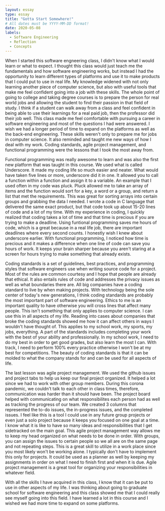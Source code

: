 ```yaml
---
layout: essay
type: essay
title: "Gotta Start Somewhere!"
# All dates must be YYYY-MM-DD format!
date: 2020-05-08
labels:
  - Software Engineering
  - Reflection
  - Concepts
---
```


When I started this software engneering class, I didn't know what I would learn or what to expect.  I thought this class would just teach me the fundamentals and how software engineering works, but instead I had the opportunity to learn different types of platforms and use it to make products that I could put to use in real life.  My knowledge widened with not only learning another piece of computer science, but also with useful tools that make me feel confident going into a job with these skills.  The whole point of going to college and taking degree courses is to prepare the person for real world jobs and allowing the student to find their passion in that field of study.  I think if a student can walk away from a class and feel confident in being able to use their learnings for a real paid job, then the professor did their job well.  This class made me feel comfortable with pursuing a career in software engineering and most of the questions I had were answered.  I wish we had a longer period of time to expand on the platforms as well as the back-end engineering.  These skills weren't only to prepare me for jobs in computer science. It also reminded and taught me new ways of how I deal with my work.  Coding standards, agile project management, and functional programming were the lessons that I took the most away from.  

Functional programming was really awesome to learn and was also the first new platform that was taught in this course.  We used what is called Underscore.  It made my coding life so much easier and neater.  What would have taken five lines or more, underscore did it in one.  It allowed you to call a function within a function and assign it to a variable.  An example that I used often in my code was pluck.  Pluck allowed me to take an array of items and the function would sort for a key, a word or a group, and return a list that met the requirements.  This was great for sorting arrays into certain groups and grabbing the data I needed.  I wrote a code in C language that delivered the same exact product, but that code took up about 15-20 lines of code and a lot of my time.  With my experience in coding, I quickly realized that coding takes a lot of time and that time is precious if you are trying to make a deadline.  Using funtional programming saves me hours of code, which is a great because in a real life job, there are important deadlines where every second counts.  I honestly wish I knew about underscore earlier.  With functional programming, I noticed how time is precious and it makes a difference when one line of code can save you hours of work.  It keeps your brain sharper because you aren't staring at a screen for hours trying to make something that already exists.  

Coding standards is a set of guidelines, best practices, and programming styles that software engineers use when writing source code for a project.  Most of the rules are common courtesy and I hope that people are already that ethical.  It also entails rules of code and addresses the privacy issues as well as what boundaries there are.  All big companies have a coding standard to live by when making projects.  With technology being the sole center of today's new generations, I think coding standards are probably the most important part of software engineering.  Ethics to me is an important quality to have otherwise you will cross lines that affect many people.  This isn't something that only applies to computer science.  I can use this in all aspects of my life.  Reading into cases about companies that broke the coding standards showed me how it can affect others in ways I wouldn't have thought of.  This applies to my school work, my sports, my jobs, everything.  A part of the standards includes completing your work with the best of your ability and professionally.  In my school work, I need to do my best in order to get good grades, but also learn the most I can.  With track, I need to perform 100% every practice otherwise I won't be at my best for competitions.  The beauty of coding standards is that it can be molded to what the company stands for and can be used for all aspects of life.

The last lesson was agile project management.  We used the github issues and project tabs to help us keep our final project organized.  It helped a lot since we had to work with other group members.  During this corona pandemic, we couldn't talk to each other in class times, therefore, communication was harder than it should have been.  The project board helped with communicating on what responsibilites each person had as well as tracking the progress of our team.  We created 3 columns that represented the to-do issues, the in-progress issues, and the completed issues.   I feel like this is a tool I could use in any future group projects or even just a solo project because it keeps you focused on one goal at a time.  I know what it is like to have so many ideas and responsibilities that I get sidetracked on the main goal.  This agile project management way allows me to keep my head organized on what needs to be done in order.  With groups, you can assign the issues to certain people so we all are on the same page and not repeating steps.  This is a great skill to utilize in a work place since you most likely won't be working alone.  I typically don't have to implement this only for projects.  It could be used as a planner as well by keeping my assignments in order on what I need to finish first and when it is due.  Agile project management is a great tool for organizing your responsibilities in whatever field.  

With all the skills I have acquired in this class, I know that it can be put to use in other aspects of my life.  I was thinking about going to graduate school for software engineering and this class showed me that I could really see myself going into this field.  I have learned a lot in this course and I wished we had more time to expand on some platforms.  
